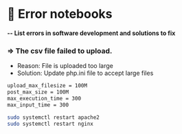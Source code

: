 # 🚀 Error notebooks

**-- List errors in software development and solutions to fix**

### => The csv file failed to upload.
+ Reason: File is uploaded too large
+ Solution: Update php.ini file to accept large files

```bash
upload_max_filesize = 100M
post_max_size = 100M
max_execution_time = 300
max_input_time = 300

sudo systemctl restart apache2
sudo systemctl restart nginx
```


